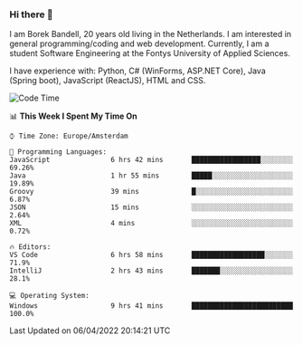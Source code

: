 ### Hi there 👋

I am Borek Bandell, 20 years old living in the Netherlands. I am interested in general programming/coding and web development. Currently, I am a student Software Engineering at the Fontys University of Applied Sciences.

I have experience with: Python, C# (WinForms, ASP.NET Core), Java (Spring boot), JavaScript (ReactJS), HTML and CSS.

<!--START_SECTION:waka-->
![Code Time](http://img.shields.io/badge/Code%20Time-60%20hrs%2041%20mins-blue)

📊 **This Week I Spent My Time On** 

```text
⌚︎ Time Zone: Europe/Amsterdam

💬 Programming Languages: 
JavaScript               6 hrs 42 mins       █████████████████░░░░░░░░   69.26% 
Java                     1 hr 55 mins        █████░░░░░░░░░░░░░░░░░░░░   19.89% 
Groovy                   39 mins             █░░░░░░░░░░░░░░░░░░░░░░░░   6.87% 
JSON                     15 mins             ░░░░░░░░░░░░░░░░░░░░░░░░░   2.64% 
XML                      4 mins              ░░░░░░░░░░░░░░░░░░░░░░░░░   0.72%

🔥 Editors: 
VS Code                  6 hrs 58 mins       ██████████████████░░░░░░░   71.9% 
IntelliJ                 2 hrs 43 mins       ███████░░░░░░░░░░░░░░░░░░   28.1%

💻 Operating System: 
Windows                  9 hrs 41 mins       █████████████████████████   100.0%

```


 Last Updated on 06/04/2022 20:14:21 UTC
<!--END_SECTION:waka-->

<!--**tcBorek2002/tcBorek2002** is a ✨ _special_ ✨ repository because its `README.md` (this file) appears on your GitHub profile.

Here are some ideas to get you started:

- 🔭 I’m currently working on ...
- 🌱 I’m currently learning ...
- 👯 I’m looking to collaborate on ...
- 🤔 I’m looking for help with ...
- 💬 Ask me about ...
- 📫 How to reach me: ...
- 😄 Pronouns: ...
- ⚡ Fun fact: ...
-->
